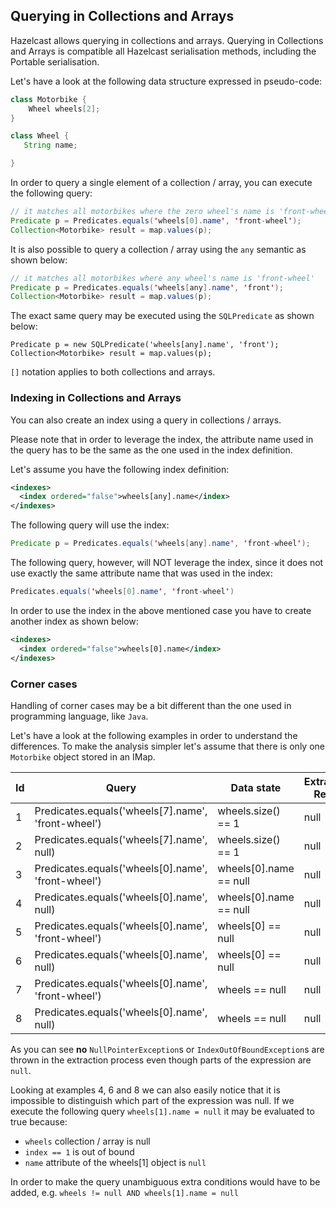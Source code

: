 
## Querying in Collections and Arrays

Hazelcast allows querying in collections and arrays.
Querying in Collections and Arrays is compatible all Hazelcast serialisation methods, including the Portable serialisation.


Let's have a look at the following data structure expressed in pseudo-code:

```java
class Motorbike {
    Wheel wheels[2];
}

class Wheel {
   String name;

}
```

In order to query a single element of a collection / array, you can execute the following query:

```java
// it matches all motorbikes where the zero wheel's name is 'front-wheel'
Predicate p = Predicates.equals('wheels[0].name', 'front-wheel');
Collection<Motorbike> result = map.values(p);
```

It is also possible to query a collection / array using the `any` semantic as shown below:

```java
// it matches all motorbikes where any wheel's name is 'front-wheel'
Predicate p = Predicates.equals('wheels[any].name', 'front');
Collection<Motorbike> result = map.values(p);
```

The exact same query may be executed using the `SQLPredicate` as shown below:

```
Predicate p = new SQLPredicate('wheels[any].name', 'front');
Collection<Motorbike> result = map.values(p);
```

`[]` notation applies to both collections and arrays.

### Indexing in Collections and Arrays

You can also create an index using a query in collections / arrays.

Please note that in order to leverage the index, the attribute name used in the query has to be the same as the one used
in the index definition.

Let's assume you have the following index definition:

```xml
<indexes>
  <index ordered="false">wheels[any].name</index>
</indexes>
```

The following query will use the index:

```java
Predicate p = Predicates.equals('wheels[any].name', 'front-wheel');
```


The following query, however, will NOT leverage the index, since it does not use exactly the same attribute name that
was used in the index:

```java
Predicates.equals('wheels[0].name', 'front-wheel')
```

In order to use the index in the above mentioned case you have to create another index as shown below:

```xml
<indexes>
  <index ordered="false">wheels[0].name</index>
</indexes>
```

### Corner cases

Handling of corner cases may be a bit different than the one used in programming language, like `Java`.

Let's have a look at the following examples in order to understand the differences.
To make the analysis simpler let's assume that there is only one `Motorbike` object stored in an IMap.

| Id  | Query                                                 | Data state                          | Extraction Result | Match |
| --- | ----------------------------------------------------- | ----------------------------------- | ----------------- | ----- |
|  1  | Predicates.equals('wheels[7].name', 'front-wheel')    | wheels.size() == 1                  | null              | No    |
|  2  | Predicates.equals('wheels[7].name', null)             | wheels.size() == 1                  | null              | Yes   |
|  3  | Predicates.equals('wheels[0].name', 'front-wheel')    | wheels[0].name == null              | null              | No    |
|  4  | Predicates.equals('wheels[0].name', null)             | wheels[0].name == null              | null              | Yes   |
|  5  | Predicates.equals('wheels[0].name', 'front-wheel')    | wheels[0] == null                   | null              | No    |
|  6  | Predicates.equals('wheels[0].name', null)             | wheels[0] == null                   | null              | Yes   |
|  7  | Predicates.equals('wheels[0].name', 'front-wheel')    | wheels == null                      | null              | No    |
|  8  | Predicates.equals('wheels[0].name', null)             | wheels == null                      | null              | Yes   |


As you can see **no** `NullPointerException`s or `IndexOutOfBoundException`s are thrown in the extraction process even
though parts of the expression are `null`.

Looking at examples 4, 6 and 8 we can also easily notice that it is impossible to distinguish which part of the
expression was null.
If we execute the following query `wheels[1].name = null` it may be evaluated to true because:

* `wheels` collection / array is null
* `index == 1` is out of bound
* `name` attribute of the wheels[1] object is `null`

In order to make the query unambiguous extra conditions would have to be added, e.g.
`wheels != null AND wheels[1].name = null`
